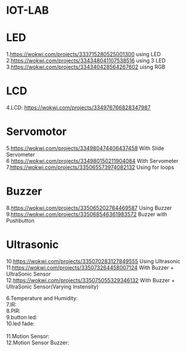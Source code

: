 # IOT-LAB

# LED
1.https://wokwi.com/projects/333715280525001300 using LED<br>
2.https://wokwi.com/projects/334348041107538516 using 3 LED<br>
3.https://wokwi.com/projects/334340428564267602 uisng RGB<br>

# LCD
4.LCD: https://wokwi.com/projects/334976766828347987<br>

# Servomotor
5.https://wokwi.com/projects/334980474406437458 With Slide Servometer <br>
6 https://wokwi.com/projects/334980150211904084 With Servometer<br>
7.https://wokwi.com/projects/335065573974082132 Using for loops<br>

# Buzzer
8.https://wokwi.com/projects/335065202784469587 Using Buzzer <br>
9.https://wokwi.com/projects/335068546361983572 Buzzer with Pushbutton <br>

# Ultrasonic 
10.https://wokwi.com/projects/335070283127849555 Using Ultrasonic<br>
11.https://wokwi.com/projects/335073264458007124 With Buzzer + UltraSonic Sensor<br>
12.https://wokwi.com/projects/335075055329346132 With Buzzer + UltraSonic Sensor(Varying Instensity)<br>









6.Temperature and Humidity:<br>
7.IR:<br>
8.PIR:<br>
9.button led:<br>
10.led fade:<br>                         
11.Motion Sensor:<br>
12.Motion Sensor Buzzer:<br>
